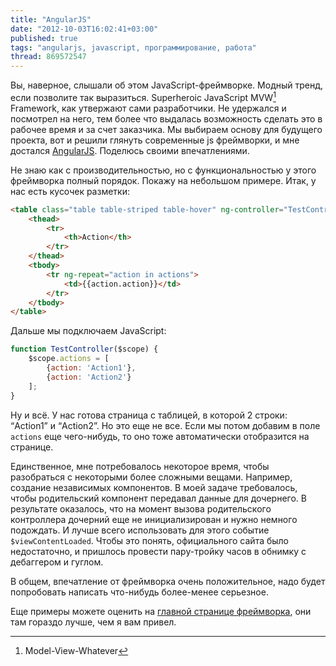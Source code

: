 ```yaml
---
title: "AngularJS"
date: "2012-10-03T16:02:41+03:00"
published: true
tags: "angularjs, javascript, программирование, работа"
thread: 869572547
---
```


Вы, наверное, слышали об этом JavaScript-фреймворке. Модный тренд, если позволите так выразиться.
Superheroic JavaScript MVW[^1] Framework, как утвержают сами разработчики. Не удержался и посмотрел на него,
тем более что выдалась возможность сделать это в рабочее время и за счет заказчика. Мы выбираем основу для будущего
проекта, вот и решили глянуть современные js фреймворки, и мне достался [AngularJS](http://angularjs.org/). Поделюсь
своими впечатлениями.

Не знаю как с производительностью, но с функциональностью у этого фреймворка полный порядок. Покажу на небольшом
примере. Итак, у нас есть кусочек разметки:

~~~~~html
<table class="table table-striped table-hover" ng-controller="TestController">
    <thead>
        <tr>
            <th>Action</th>
        </tr>
    </thead>
    <tbody>
        <tr ng-repeat="action in actions">
            <td>{{action.action}}</td>
        </tr>
    </tbody>
</table>
~~~~~

Дальше мы подключаем JavaScript:

~~~~~javascript
function TestController($scope) {
    $scope.actions = [
        {action: 'Action1'},
        {action: 'Action2'}
    ];
}
~~~~~

Ну и всё. У нас готова страница с таблицей, в которой 2 строки: “Action1” и “Action2”. Но это еще не все. Если мы потом
добавим в поле `actions` еще чего-нибудь, то оно тоже автоматически отобразится на странице.

Единственное, мне потребовалось некоторое время, чтобы разобраться с некоторыми более сложными вещами. Например,
создание независимых компонентов. В моей задаче требовалось, чтобы родительский компонент передавал данные для
дочернего. В результате оказалось, что на момент вызова родительского контроллера дочерний еще не инициализирован и
нужно немного подождать. И лучше всего использовать для этого событие `$viewContentLoaded`. Чтобы это понять,
официального сайта было недостаточно, и пришлось провести пару-тройку часов в обнимку с дебаггером и гуглом.

В общем, впечатление от фреймворка очень положительное, надо будет попробовать написать что-нибудь более-менее серьезное. 

Еще примеры можете оценить на [главной странице фреймворка](http://angularjs.org/#add-some-control), они там гораздо
лучше, чем я вам привел.

[^1]: Model-View-Whatever

